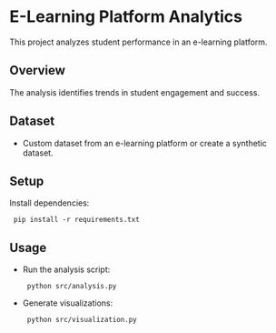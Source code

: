 # E-Learning Platform Analytics
This project analyzes student performance in an e-learning platform.

## Overview
The analysis identifies trends in student engagement and success.

## Dataset
- Custom dataset from an e-learning platform or create a synthetic dataset.

## Setup
Install dependencies:


     pip install -r requirements.txt


     

## Usage
- Run the analysis script:


       python src/analysis.py

     
- Generate visualizations:



       python src/visualization.py


     
